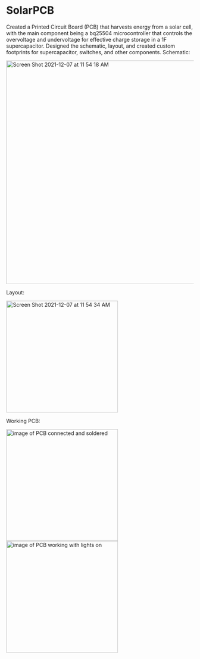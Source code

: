 # SolarPCB
Created a Printed Circuit Board (PCB) that harvests energy from a solar cell, with the main component being a bq25504 microcontroller that controls the overvoltage and undervoltage for effective charge storage in a 1F supercapacitor. Designed the schematic, layout, and created custom footprints for supercapacitor, switches, and other components.
Schematic:

<img width="600" alt="Screen Shot 2021-12-07 at 11 54 18 AM" src="https://user-images.githubusercontent.com/28752598/145097161-73156087-a2a5-4961-ab08-328471ce8ea5.png">

Layout:

<img width="300" alt="Screen Shot 2021-12-07 at 11 54 34 AM" src="https://user-images.githubusercontent.com/28752598/145097101-ff0bd9d7-b7dd-44c6-af23-004d9c156313.png">

Working PCB:

<img width="300" alt = "image of PCB connected and soldered" src="https://user-images.githubusercontent.com/28752598/145097226-b5157ba9-d583-44e1-9f9b-22a0c17d4ba9.JPG">
<img width="300" alt = "image of PCB working with lights on" src = "https://user-images.githubusercontent.com/28752598/145097385-65d7f755-123f-43d9-bec1-02ba0f4db3eb.jpeg">
